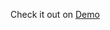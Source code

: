 Check it out on [Demo]([https://st-hello-app.streamlit.app/](https://lakehouse-app-xtidyycttitfb9rjqcjlqj.streamlit.app/Data_Statistics)https://lakehouse-app-xtidyycttitfb9rjqcjlqj.streamlit.app/Data_Statistics)
